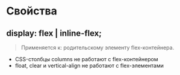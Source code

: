 # Свойства
## display: flex | inline-flex;
> Применяется к: родительскому элементу flex-контейнера.
* CSS-столбцы columns не работают с flex-контейнером
* float, clear и vertical-align не работают с flex-элементами
